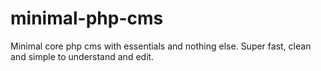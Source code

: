 # minimal-php-cms
Minimal core php cms with essentials and nothing else. Super fast, clean and simple to understand and edit.
